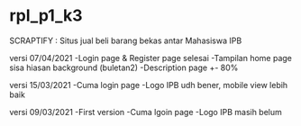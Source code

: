 # rpl_p1_k3
SCRAPTIFY : Situs jual beli barang bekas antar Mahasiswa IPB

versi 07/04/2021
-Login page & Register page selesai
-Tampilan home page sisa hiasan background (buletan2)
-Description page +- 80%

versi 15/03/2021
-Cuma login page
-Logo IPB udh bener, mobile view lebih baik

versi 09/03/2021
-First version
-Cuma lgoin page
-Logo IPB masih belum
